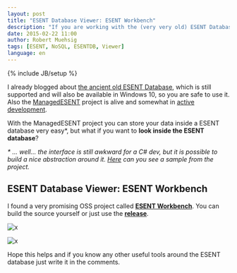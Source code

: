 ```yaml
---
layout: post
title: "ESENT Database Viewer: ESENT Workbench"
description: "If you are working with the (very very old) ESENT Database and you are looking for a simple tool to get a look at the raw data ESENTWorkbench might be interesting for you."
date: 2015-02-22 11:00
author: Robert Muehsig
tags: [ESENT, NoSQL, ESENTDB, Viewer]
language: en
---
```

{% include JB/setup %}

I already blogged about [the ancient old ESENT Database](http://blog.codeinside.eu/2013/12/12/esent-the-ancient-nosql-db-made-by-windows/), which is still supported and will also be available in Windows 10, so you are safe to use it. Also the [ManagedESENT](https://managedesent.codeplex.com/) project is alive and somewhat in [active development](https://managedesent.codeplex.com/SourceControl/list/changesets).

With the ManagedESENT project you can store your data inside a ESENT database very easy*, but what if you want to __look inside the ESENT database__?

_* ... well... the interface is still awkward for a C# dev, but it is possible to build a nice abstraction around it. [Here](https://managedesent.codeplex.com/wikipage?title=ManagedEsentSample&referringTitle=ManagedEsentDocumentation) can you see a sample from the project._

## ESENT Database Viewer: ESENT Workbench 

I found a very promising OSS project called [__ESENT Workbench__](https://bitbucket.org/orthoprog/esentworkbench). You can build the source yourself or just use the [__release__](https://bitbucket.org/orthoprog/esentworkbench/downloads).

![x]({{BASE_PATH}}/assets/md-images/2015-02-22/esentworkbench.png "ESENT Workbench Table Explorer")

![x]({{BASE_PATH}}/assets/md-images/2015-02-22/esentworkbenchdata.png "ESENT Workbench Data Explorer")

Hope this helps and if you know any other useful tools around the ESENT database just write it in the comments.
